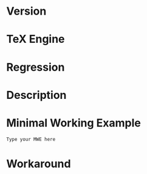 <!-- Issues can be opened in English or French (I prefer French). Please fill out this form.
Please open one issue per problem, and not a single issue for multiple problems. -->

# Version

<!-- Provide the version of reledmac / reledpar that appears in your LaTeX .log file, such as 2019/01/22 v2.30.0. If you are using a development version, please specify the branch. -->

# TeX Engine

<!-- Do you use pdfLaTeX, XeLateX or LuaLaTeX? Does changing the engine change anything? -->

# Regression

<!-- If this is a newly introduced problem, please indicate the last working version of reledmac/reledpar. -->



# Description

<!-- Include these details:
Does the problem happen only when combined with certain packages?
Does the problem happen both in parallel typesetting and normal typesetting? -->



# Minimal Working Example

<!-- Instructions for creating an MWE:
https://tex.meta.stackexchange.com/questions/228/ive-just-been-asked-to-write-a-minimal-example-what-is-that
You may find the MWE package useful: https://ctan.org/pkg/mwe
If the problem occurs both in parallel typesetting and normal typesetting, please make your MWE in normal typesetting. -->

```latex
Type your MWE here
```

# Workaround

<!-- If you know a workaround please describe it briefly for other users with the same issue. -->
